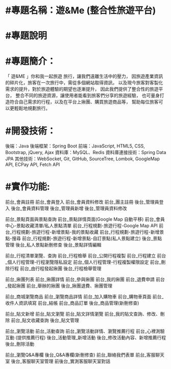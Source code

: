 # #專題名稱：遊&Me (整合性旅遊平台)
# #專題說明

# #專題簡介：
「 遊&ME 」你和我一起旅遊
旅行，讓我們遠離生活中的壓力，
因旅遊產業資訊的碎片化，旅客在一次旅行中，需從多個網站取得資訊，
以及現今旅客對客製化需求的提升，對於旅遊體驗的期望也逐漸提升，
因此我們提供了整合性的旅遊平台，
整合不同的旅遊資源，讓使用者能看到旅客們分享的旅遊經驗，
也可量身打造符合自己需求的行程，以及在平台上揪團、購買旅遊商品等，
幫助每位旅客可以更輕鬆地規劃旅行。

# #開發技術：
後端：Java
後端框架：Spring Boot
前端：JavaScript, HTML5, CSS, Bootstrap, jQuery, Ajax
資料庫：MySQL、Redis
資料庫連接技術：Spring Data JPA
其他技術：WebSocket, Git, GitHub, SourceTree, Lombok, GoogleMap API, ECPay API, Fetch API

# #實作功能:
前台_會員註冊
前台_會員登入
前台_會員資料修改
前台_團主註冊
後台_管理員登入
後台_會員資料管理
後台_管理員新增
後台_管理員資料修改


前台_景點頁面與景點查詢
前台_景點詳情頁面(Google Map 自動平移)
前台_會員中心-景點收藏清單/私人景點清單
前台_行程規劃-旅遊行程-Google Map API
前台_行程規劃-旅遊行程-新增景點-我的景點收藏
前台_行程規劃-旅遊行程-新增景點-搜尋
前台_行程規劃-旅遊行程-新增景點-自訂景點(私人景點建立)
後台_景點管理
後台_私人景點新刪修查
後台_景點詳情編輯


前台_行程清單瀏覽、查詢
前台_行程檢舉
前台_公開行程複製
前台_行程建立
前台_個人行程管理-行程瀏覽隱私設定
前台_個人行程管理-行程複製權限設定
前台_刪除行程
前台_由行程發起揪團
後台_行程檢舉管理

前台_揪團列表
前台_揪團詳情
前台_參與揪團
前台_我的揪團
前台_退費申請
前台_發起揪團
前台_舉辦的揪團
後台_揪團退費、揪團管理


前台_商城瀏覽商品
前台_瀏覽商品詳情
前台_加入購物車
前台_購物車頁面
前台_收件人資訊填寫
前台_結帳
前台_商品訂單
後台_商品管理(新刪修查)



前台_貼文新增
前台_貼文瀏覽
前台_貼文詳情瀏覽
前台_我的貼文查詢、修改、刪除
前台_貼文收藏查詢
後台_貼文管理

前台_瀏覽活動
前台_活動查詢
前台_瀏覽活動詳情、瀏覽推薦行程
前台_心裡測驗互動 (提供推薦行程)
後台_活動管理_新增活動
後台_修改活動內容、新增推薦行程
後台_刪除活動

前台_瀏覽Q&A專欄
後台_Q&A專欄(新刪修查)
前台_聯絡我們表單
前台_客服聊天室
後台_客服聊天室管理
前後台_實測客服聊天室對話


